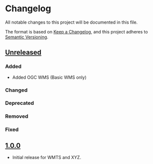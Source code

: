 # Changelog
All notable changes to this project will be documented in this file.

The format is based on [Keep a Changelog](https://keepachangelog.com/en/1.0.0/),
and this project adheres to [Semantic Versioning](https://semver.org/spec/v2.0.0.html).

## [Unreleased]

### Added

- Added OGC WMS (Basic WMS only)

### Changed

### Deprecated

### Removed

### Fixed

## [1.0.0]

- Initial release for WMTS and XYZ.

[Unreleased]: <https://github.com/stac-extensions/web-map-links/compare/v1.0.0...HEAD>
[1.0.0]: <https://github.com/stac-extensions/web-map-links/tree/v1.0.0>
